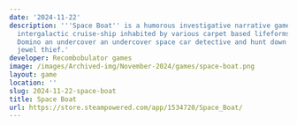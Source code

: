 ```yaml
---
date: '2024-11-22'
description: '''Space Boat'' is a humorous investigative narrative game set on an
  intergalactic cruise-ship inhabited by various carpet based lifeforms. Play as Inspector
  Domino an undercover an undercover space car detective and hunt down an intergalactic
  jewel thief.'
developer: Recombobulator games
image: /images/Archived-img/November-2024/games/space-boat.png
layout: game
location: ''
slug: 2024-11-22-space-boat
title: Space Boat
url: https://store.steampowered.com/app/1534720/Space_Boat/
---
```


